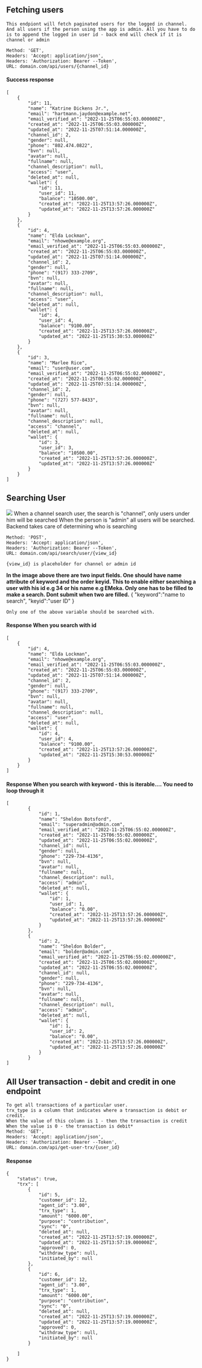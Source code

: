 ## Fetching users 
    This endpiont will fetch paginated users for the logged in channel. And all users if the person using the app is admin. All you have to do is to append the logged in user id - back end will check if it is channel or admin

    Method: 'GET',
    Headers: 'Accept: application/json',
    Headers: 'Authorization: Bearer --Token',
    URL: domain.com/api/users/{channel_id}

#### Success response 
    [
        {
            "id": 11,
            "name": "Katrine Dickens Jr.",
            "email": "hartmann.jaydon@example.net",
            "email_verified_at": "2022-11-25T06:55:03.000000Z",
            "created_at": "2022-11-25T06:55:03.000000Z",
            "updated_at": "2022-11-25T07:51:14.000000Z",
            "channel_id": 2,
            "gender": null,
            "phone": "802.474.0822",
            "bvn": null,
            "avatar": null,
            "fullname": null,
            "channel_description": null,
            "access": "user",
            "deleted_at": null,
            "wallet": {
                "id": 11,
                "user_id": 11,
                "balance": "10500.00",
                "created_at": "2022-11-25T13:57:26.000000Z",
                "updated_at": "2022-11-25T13:57:26.000000Z"
            }
        },
        {
            "id": 4,
            "name": "Elda Lockman",
            "email": "nhowe@example.org",
            "email_verified_at": "2022-11-25T06:55:03.000000Z",
            "created_at": "2022-11-25T06:55:03.000000Z",
            "updated_at": "2022-11-25T07:51:14.000000Z",
            "channel_id": 2,
            "gender": null,
            "phone": "(917) 333-2709",
            "bvn": null,
            "avatar": null,
            "fullname": null,
            "channel_description": null,
            "access": "user",
            "deleted_at": null,
            "wallet": {
                "id": 4,
                "user_id": 4,
                "balance": "9100.00",
                "created_at": "2022-11-25T13:57:26.000000Z",
                "updated_at": "2022-11-25T15:30:53.000000Z"
            }
        },
        {
            "id": 3,
            "name": "Marlee Rice",
            "email": "user@user.com",
            "email_verified_at": "2022-11-25T06:55:02.000000Z",
            "created_at": "2022-11-25T06:55:02.000000Z",
            "updated_at": "2022-11-25T07:51:14.000000Z",
            "channel_id": 2,
            "gender": null,
            "phone": "(727) 577-8433",
            "bvn": null,
            "avatar": null,
            "fullname": null,
            "channel_description": null,
            "access": "channel",
            "deleted_at": null,
            "wallet": {
                "id": 3,
                "user_id": 3,
                "balance": "10500.00",
                "created_at": "2022-11-25T13:57:26.000000Z",
                "updated_at": "2022-11-25T13:57:26.000000Z"
            }
        }
    ]


## Searching User
<img src="docasset\search.jpg"/>
    When a channel search user, the search is "channel", only users under him will be searched
    When the person is "admin" all users will be searched. Backend takes care of determining who is searching

    Method: 'POST',
    Headers: 'Accept: application/json',
    Headers: 'Authorization: Bearer --Token',
    URL: domain.com/api/search/user/{view_id}

    {view_id} is placeholder for channel or admin id
**In the image above there are two input fields. One should have name attribute of keyword and the order keyid. This to enable either searching a user with his id e.g 34 or his name e.g EMeka. Only one has to be filled to make a search. Dont submit when two are filled.**
{
    "keyword":"name to search", 
    "keyid":"user ID"
}   

    Only one of the above variable should be searched with.


#### Response When you search with id 
    [
        {
            "id": 4,
            "name": "Elda Lockman",
            "email": "nhowe@example.org",
            "email_verified_at": "2022-11-25T06:55:03.000000Z",
            "created_at": "2022-11-25T06:55:03.000000Z",
            "updated_at": "2022-11-25T07:51:14.000000Z",
            "channel_id": 2,
            "gender": null,
            "phone": "(917) 333-2709",
            "bvn": null,
            "avatar": null,
            "fullname": null,
            "channel_description": null,
            "access": "user",
            "deleted_at": null,
            "wallet": {
                "id": 4,
                "user_id": 4,
                "balance": "9100.00",
                "created_at": "2022-11-25T13:57:26.000000Z",
                "updated_at": "2022-11-25T15:30:53.000000Z"
            }
        }
    ]
#### Response When you search with keyword - this is iterable.... You need to loop through it

    [
            {
                "id": 1,
                "name": "Sheldon Botsford",
                "email": "superadmin@admin.com",
                "email_verified_at": "2022-11-25T06:55:02.000000Z",
                "created_at": "2022-11-25T06:55:02.000000Z",
                "updated_at": "2022-11-25T06:55:02.000000Z",
                "channel_id": null,
                "gender": null,
                "phone": "229-734-4136",
                "bvn": null,
                "avatar": null,
                "fullname": null,
                "channel_description": null,
                "access": "admin",
                "deleted_at": null,
                "wallet": {
                    "id": 1,
                    "user_id": 1,
                    "balance": "0.00",
                    "created_at": "2022-11-25T13:57:26.000000Z",
                    "updated_at": "2022-11-25T13:57:26.000000Z"
                }
            },
            {
                "id": 2,
                "name": "Sheldon Bolder",
                "email": "bolder@admin.com",
                "email_verified_at": "2022-11-25T06:55:02.000000Z",
                "created_at": "2022-11-25T06:55:02.000000Z",
                "updated_at": "2022-11-25T06:55:02.000000Z",
                "channel_id": null,
                "gender": null,
                "phone": "229-734-4136",
                "bvn": null,
                "avatar": null,
                "fullname": null,
                "channel_description": null,
                "access": "admin",
                "deleted_at": null,
                "wallet": {
                    "id": 1,
                    "user_id": 2,
                    "balance": "0.00",
                    "created_at": "2022-11-25T13:57:26.000000Z",
                    "updated_at": "2022-11-25T13:57:26.000000Z"
                }
            }
    ]


##  All User transaction - debit and credit in one endpoint
    To get all transactions of a particular user.
    trx_type is a column that indicates where a transaction is debit or credit.
    When the value of this column is 1 - then the transaction is credit
    When the value is 0 - the transaction is debit*
    Method: 'GET',
    Headers: 'Accept: application/json',
    Headers: 'Authorization: Bearer --Token',
    URL: domain.com/api/get-user-trx/{user_id}

#### Response

    {
        "status": true,
        "trx": [
            {
                "id": 5,
                "customer_id": 12,
                "agent_id": "3.00",
                "trx_type": 1,
                "amount": "6000.00",
                "purpose": "contribution",
                "sync": "0",
                "deleted_at": null,
                "created_at": "2022-11-25T13:57:19.000000Z",
                "updated_at": "2022-11-25T13:57:19.000000Z",
                "approved": 0,
                "withdraw_type": null,
                "initiated_by": null
            },
            {
                "id": 6,
                "customer_id": 12,
                "agent_id": "3.00",
                "trx_type": 1,
                "amount": "6000.00",
                "purpose": "contribution",
                "sync": "0",
                "deleted_at": null,
                "created_at": "2022-11-25T13:57:19.000000Z",
                "updated_at": "2022-11-25T13:57:19.000000Z",
                "approved": 0,
                "withdraw_type": null,
                "initiated_by": null
            }
            
        ]
    }


